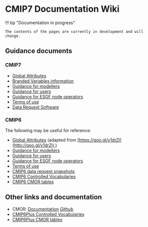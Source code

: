 # CMIP7 Documentation Wiki 



!!! tip "Documentation in progress"

    The contents of the pages are currently in development and will change. 

## Guidance documents
### CMIP7
- [Global Attributes](CMIP7/global_attributes.md)
- [Branded Variables information](CMIP7/branded_variables.md)
- [Guidance for modellers](CMIP7/guidance_for_modellers.md)
- [Guidance for users](CMIP7/guidance_for_users.md)
- [Guidance for ESGF node operators](CMIP7/guidance_for_esgf.md)
- [Terms of use](CMIP7/terms_of_use.md)
- [Data Request Software](https://github.com/CMIP-Data-Request/CMIP7_DReq_Software)

### CMIP6

The following may be useful for reference:
- [Global Attributes](CMIP6/global_attributes.md) (adapted from [https://goo.gl/v1drZl](http://goo.gl/v1drZl) )
- [Guidance for modellers](CMIP6/guidance_for_modellers.md)
- [Guidance for users](CMIP6/guidance_for_users.md)
- [Guidance for ESGF node operators](CMIP6/guidance_for_esgf.md)
- [Terms of use](CMIP6/terms_of_use.md)
- [CMIP6 data request snapshots](https://github.com/cmip6dr/data_request_snapshots)
- [CMIP6 Controlled Vocabularies](https://github.com/WCRP-CMIP/CMIP6_CVs)
- [CMIP6 CMOR tables](https://github.com/PCMDI/cmip6-cmor-tables/)

## Other links and documentation

- CMOR: [Documentation](https://cmor.llnl.gov/) [Github](https://github.com/PCMDI/CMOR)
- [CMIP6Plus Controlled Vocabularies](https://github.com/WCRP-CMIP/CMIP6Plus_CVs)
- [CMIP6Plus CMOR tables](https://github.com/PCMDI/mip-cmor-tables)

